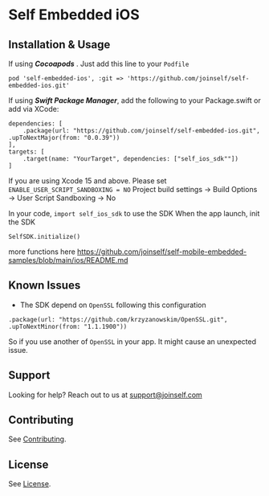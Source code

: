 # Self Embedded iOS

## Installation & Usage
If using ***Cocoapods*** . Just add this line to your `Podfile`

```
pod 'self-embedded-ios', :git => 'https://github.com/joinself/self-embedded-ios.git'
```

If using ***Swift Package Manager***, add the following to your Package.swift or add via XCode:
```
dependencies: [
    .package(url: "https://github.com/joinself/self-embedded-ios.git", .upToNextMajor(from: "0.0.39"))
],
targets: [
    .target(name: "YourTarget", dependencies: ["self_ios_sdk""])
]
```

If you are using Xcode 15 and above. Please set `ENABLE_USER_SCRIPT_SANDBOXING = NO`
Project build settings -> Build Options -> User Script Sandboxing -> No 

In your code, `import self_ios_sdk` to use the SDK
When the app launch, init the SDK
```
SelfSDK.initialize()
```

more functions here https://github.com/joinself/self-mobile-embedded-samples/blob/main/ios/README.md

## Known Issues
- The SDK depend on `OpenSSL` following this configuration
```
.package(url: "https://github.com/krzyzanowskim/OpenSSL.git", .upToNextMinor(from: "1.1.1900"))
```
So if you use another of `OpenSSL` in your app. It might cause an unexpected issue.

## Support

Looking for help? Reach out to us at [support@joinself.com](mailto:support@joinself.com)

## Contributing

See [Contributing](CONTRIBUTING.md).

## License

See [License](LICENSE).
